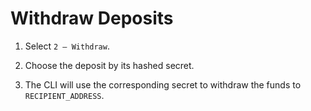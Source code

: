 # Withdraw Deposits

1. Select `2 — Withdraw`.

2. Choose the deposit by its hashed secret.

3. The CLI will use the corresponding secret to withdraw the funds to `RECIPIENT_ADDRESS`.